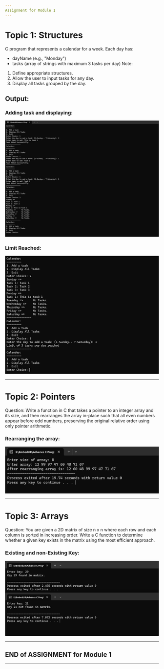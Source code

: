 ```yaml
---
Assignment for Module 1
---
```


# Topic 1: Structures

C program that represents a calendar for a week. Each day has:
- dayName (e.g., "Monday")
- tasks (array of strings with maximum 3 tasks per day)
Note:
1. Define appropriate structures.
2. Allow the user to input tasks for any day.
3. Display all tasks grouped by the day.

## Output:
### Adding task and displaying: 
![Adding Task to Calendar and Displaying](https://github.com/SharanxD/LinuxTraining/blob/main/Advance%20C%20Prog/Assignment-1/Images/CalendarAdd.png)    
### Limit Reached:   
![Limit](https://github.com/SharanxD/LinuxTraining/blob/main/Advance%20C%20Prog/Assignment-1/Images/CalendarLimit.png)  

---
# Topic 2: Pointers

Question: Write a function in C that takes a pointer to an integer array and its size, and then rearranges the array in-place such that all even numbers appear before odd numbers, preserving the original relative order using only pointer arithmetic.

### Rearranging the array:   
![Array Rearranged](https://github.com/SharanxD/LinuxTraining/blob/main/Advance%20C%20Prog/Assignment-1/Images/EvenOddOutput.png)  

---
# Topic 3: Arrays

Question: You are given a 2D matrix of size n x n where each row and each column is sorted in increasing order. Write a C function to determine whether a given key exists in the matrix using the most efficient approach.

### Existing and non-Existing Key:   
![Existing and non-Existing Key](https://github.com/SharanxD/LinuxTraining/blob/main/Advance%20C%20Prog/Assignment-1/Images/Matrixoutput.png)  


---
END of ASSIGNMENT for Module 1
---
---


